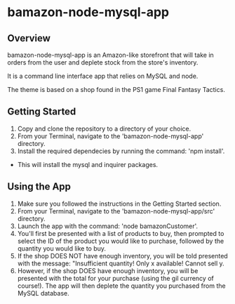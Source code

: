 # bamazon-node-mysql-app

## Overview

bamazon-node-mysql-app is an Amazon-like storefront that will take in orders from the user and deplete stock from the store's inventory.

It is a command line interface app that relies on MySQL and node. 

The theme is based on a shop found in the PS1 game Final Fantasy Tactics.

## Getting Started

1. Copy and clone the repository to a directory of your choice. 
2. From your Terminal, navigate to the 'bamazon-node-mysql-app' directory.
3. Install the required dependecies by running the command: 'npm install'.
* This will install the mysql and inquirer packages.

## Using the App
1. Make sure you followed the instructions in the Getting Started section.
2. From your Terminal, navigate to the 'bamazon-node-mysql-app/src' directory.
3. Launch the app with the command: 'node bamazonCustomer'.
4. You'll first be presented with a list of products to buy, then prompted to select the ID of the product you would like to purchase, followed by the quantity you would like to buy. 
5. If the shop DOES NOT have enough inventory, you will be told presented with the message: "Insufficient quantity! Only x available! Cannot sell y.
6. However, if the shop DOES have enough inventory, you will be presented with the total for your purchase (using the gil currency of course!). The app will then deplete the quantity you purchased from the MySQL database. 